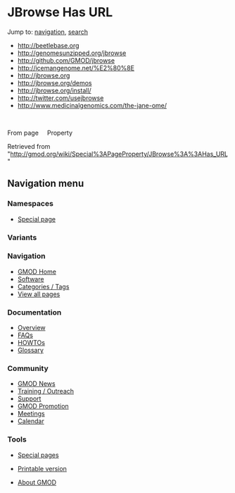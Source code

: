









<span id="top"></span>







# <span dir="auto">JBrowse Has URL</span>









Jump to: [navigation](#mw-navigation), [search](#p-search)





  

- <a href="http://beetlebase.org" class="external"
  rel="nofollow">http://beetlebase.org</a>
- <a href="http://genomesunzipped.org/jbrowse" class="external"
  rel="nofollow">http://genomesunzipped.org/jbrowse</a>
- <a href="http://github.com/GMOD/jbrowse" class="external"
  rel="nofollow">http://github.com/GMOD/jbrowse</a>
- <a href="http://icemangenome.net/%E2%80%8E" class="external"
  rel="nofollow">http://icemangenome.net/%E2%80%8E</a>
- <a href="http://jbrowse.org" class="external"
  rel="nofollow">http://jbrowse.org</a>
- <a href="http://jbrowse.org/demos" class="external"
  rel="nofollow">http://jbrowse.org/demos</a>
- <a href="http://jbrowse.org/install/" class="external"
  rel="nofollow">http://jbrowse.org/install/</a>
- <a href="http://twitter.com/usejbrowse" class="external"
  rel="nofollow">http://twitter.com/usejbrowse</a>
- <a href="http://www.medicinalgenomics.com/the-jane-ome/"
  class="external"
  rel="nofollow">http://www.medicinalgenomics.com/the-jane-ome/</a>

 

From page     Property





Retrieved from
"<http://gmod.org/wiki/Special%3APageProperty/JBrowse%3A%3AHas_URL>"

















## Navigation menu









### Namespaces

- <span id="ca-nstab-special">[Special
  page](/wiki/Special%3APageProperty/JBrowse%3A%3AHas_URL "This is a special page, you cannot edit the page itself")</span>





### 

### Variants[](#)



























<a href="/wiki/Main_Page"
style="background-image: url(http://gmod.org/images/GMOD-cogs.png);"
title="Visit the main page"></a>





### Navigation



- <span id="n-GMOD-Home">[GMOD Home](/wiki/Main_Page)</span>
- <span id="n-Software">[Software](/wiki/GMOD_Components)</span>
- <span id="n-Categories-.2F-Tags">[Categories /
  Tags](/wiki/Categories)</span>
- <span id="n-View-all-pages">[View all
  pages](/wiki/Special:AllPages)</span>







### Documentation



- <span id="n-Overview">[Overview](/wiki/Overview)</span>
- <span id="n-FAQs">[FAQs](/wiki/Category%3AFAQ)</span>
- <span id="n-HOWTOs">[HOWTOs](/wiki/Category%3AHOWTO)</span>
- <span id="n-Glossary">[Glossary](/wiki/Glossary)</span>







### Community



- <span id="n-GMOD-News">[GMOD News](/wiki/GMOD_News)</span>
- <span id="n-Training-.2F-Outreach">[Training /
  Outreach](/wiki/Training_and_Outreach)</span>
- <span id="n-Support">[Support](/wiki/Support)</span>
- <span id="n-GMOD-Promotion">[GMOD
  Promotion](/wiki/GMOD_Promotion)</span>
- <span id="n-Meetings">[Meetings](/wiki/Meetings)</span>
- <span id="n-Calendar">[Calendar](/wiki/Calendar)</span>







### Tools



- <span id="t-specialpages"><a href="/wiki/Special%3ASpecialPages" accesskey="q"
  title="A list of all special pages [q]">Special pages</a></span>
- <span id="t-print"><a
  href="/mediawiki/index.php?title=Special%3APageProperty/JBrowse%3A%3AHas_URL&amp;printable=yes"
  rel="alternate" accesskey="p"
  title="Printable version of this page [p]">Printable version</a></span>











- <span id="footer-places-about">[About
  GMOD](/wiki/GMOD%3AAbout "GMOD%3AAbout")</span>

<!-- -->







